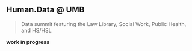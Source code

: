 ## Human.Data @ UMB

> Data summit featuring the Law Library, Social Work, Public Health, and HS/HSL

**work in progress**
